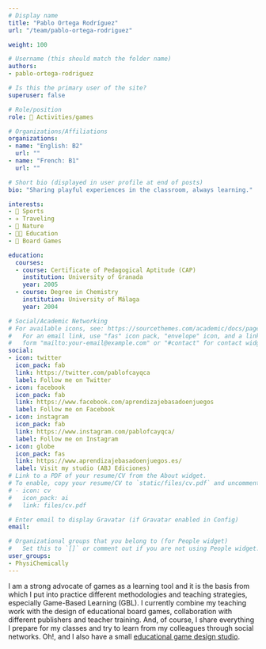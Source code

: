 ```yaml
---
# Display name
title: "Pablo Ortega Rodríguez"
url: "/team/pablo-ortega-rodriguez"

weight: 100

# Username (this should match the folder name)
authors:
- pablo-ortega-rodriguez

# Is this the primary user of the site?
superuser: false

# Role/position
role: 🧩 Activities/games

# Organizations/Affiliations
organizations:
- name: "English: B2"
  url: ""
- name: "French: B1"
  url: ""  

# Short bio (displayed in user profile at end of posts)
bio: "Sharing playful experiences in the classroom, always learning."

interests:
- 🏃 Sports
- ✈️ Traveling
- 🌳 Nature
- 👨‍🏫 Education
- 🧩 Board Games

education:
  courses:
  - course: Certificate of Pedagogical Aptitude (CAP)
    institution: University of Granada
    year: 2005  
  - course: Degree in Chemistry
    institution: University of Málaga
    year: 2004 

# Social/Academic Networking
# For available icons, see: https://sourcethemes.com/academic/docs/page-builder/#icons
#   For an email link, use "fas" icon pack, "envelope" icon, and a link in the
#   form "mailto:your-email@example.com" or "#contact" for contact widget.
social:
- icon: twitter
  icon_pack: fab
  link: https://twitter.com/pablofcayqca
  label: Follow me on Twitter
- icon: facebook
  icon_pack: fab
  link: https://www.facebook.com/aprendizajebasadoenjuegos
  label: Follow me on Facebook
- icon: instagram
  icon_pack: fab
  link: https://www.instagram.com/pablofcayqca/
  label: Follow me on Instagram
- icon: globe
  icon_pack: fas
  link: https://www.aprendizajebasadoenjuegos.es/
  label: Visit my studio (ABJ Ediciones)
# Link to a PDF of your resume/CV from the About widget.
# To enable, copy your resume/CV to `static/files/cv.pdf` and uncomment the lines below.
# - icon: cv
#   icon_pack: ai
#   link: files/cv.pdf

# Enter email to display Gravatar (if Gravatar enabled in Config)
email:

# Organizational groups that you belong to (for People widget)
#   Set this to `[]` or comment out if you are not using People widget.
user_groups:
- PhysiChemically
---
```


I am a strong advocate of games as a learning tool and it is the basis from which I put into practice different methodologies and teaching strategies, especially Game-Based Learning (GBL). I currently combine my teaching work with the design of educational board games, collaboration with different publishers and teacher training. And, of course, I share everything I prepare for my classes and try to learn from my colleagues through social networks. Oh!, and I also have a small [educational game design studio](https://www.aprendizajebasadoenjuegos.es/).
